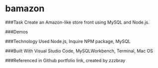 # bamazon


###Task
Create an Amazon-like store front using MySQL and Node.js.

###Demos

###Technology Used
Node.js, Inquire NPM package, MySQL

###Built With
Visual Studio Code, MySQLWorkbench, Terminal, Mac OS

###Referenced in
Github portfolio link, created by zzzbray
